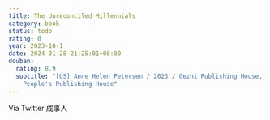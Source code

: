 ```yaml
---
title: The Unreconciled Millennials
category: book
status: todo
rating: 0
year: 2023-10-1
date: 2024-01-28 21:25:01+08:00
douban:
  rating: 8.9
  subtitle: "[US] Anne Helen Petersen / 2023 / Gezhi Publishing House, Shanghai
    People's Publishing House"
---
```


Via Twitter 成事人
